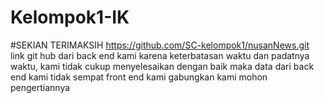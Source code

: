 # Kelompok1-IK
#SEKIAN TERIMAKSIH
https://github.com/SC-kelompok1/nusanNews.git
link git hub dari back end kami
karena keterbatasan waktu dan padatnya waktu, kami tidak cukup menyelesaikan dengan baik
maka data dari back end kami tidak sempat front end kami gabungkan
kami mohon pengertiannya
